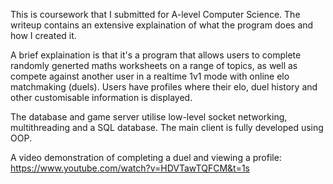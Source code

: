 This is coursework that I submitted for A-level Computer Science. The writeup contains an extensive explaination of what the program
does and how I created it.

A brief explaination is that it's a program that allows users to complete randomly generted maths worksheets on a range of topics,
as well as compete against another user in a realtime 1v1 mode with online elo matchmaking (duels). Users have profiles where their elo,
duel history and other customisable information is displayed.

The database and game server utilise low-level socket networking, multithreading and a SQL database. The main client is fully developed
using OOP.

A video demonstration of completing a duel and viewing a profile: https://www.youtube.com/watch?v=HDVTawTQFCM&t=1s
